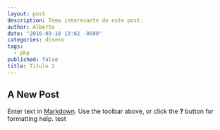```yaml
---
layout: post
description: Tema interesante de este post.
author: Alberto
date: "2016-03-18 13:02 -0500"
categories: diseno
tags: 
  - php
published: false
title: Titulo 2
---
```



## A New Post

Enter text in [Markdown](http://daringfireball.net/projects/markdown/). Use the toolbar above, or click the **?** button for formatting help. test
